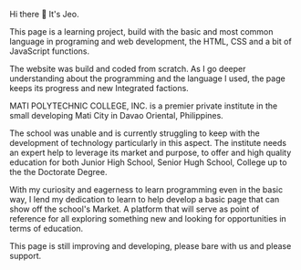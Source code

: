 Hi there 👋 It's Jeo.

This page is a learning project, build with the basic and most common language in programing and web development, the HTML, CSS and a bit of JavaScript functions.

The website was build and coded from scratch. As I go deeper understanding about the programming and the language I used, the page keeps its progress and new Integrated factions. 

MATI POLYTECHNIC COLLEGE, INC. is a premier private institute in the small developing Mati City in Davao Oriental, Philippines.

The school was unable and is currently struggling to keep with the development of technology particularly in this aspect. The institute needs an expert help to leverage its market and purpose, to offer and high quality education for both Junior High School, Senior Hugh School, College up to the the Doctorate Degree.

With my curiosity and eagerness to learn programming even in the basic way, I lend my dedication to learn to help develop a basic page that can show off the school's Market. A platform that will serve as point of reference for all exploring something new and looking for opportunities in terms of education.

This page is still improving and developing, please bare with us and please support.
